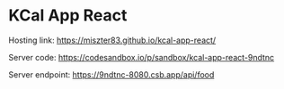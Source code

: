 # KCal App React

Hosting link: https://miszter83.github.io/kcal-app-react/

Server code: https://codesandbox.io/p/sandbox/kcal-app-react-9ndtnc

Server endpoint: https://9ndtnc-8080.csb.app/api/food